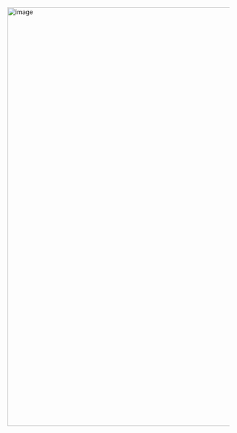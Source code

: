 <img width="947" alt="image" src="https://github.com/user-attachments/assets/461534b4-0471-41d2-85b6-89410e5e8177">

